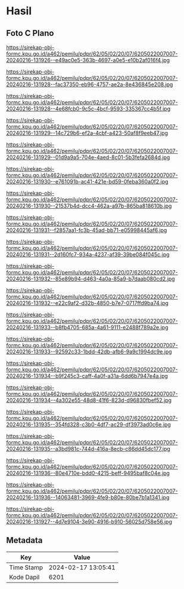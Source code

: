 # Hasil

## Foto C Plano

https://sirekap-obj-formc.kpu.go.id/a462/pemilu/pdpr/62/05/02/20/07/6205022007007-20240216-131926--e49ac0e5-363b-4697-a0e5-e10b2af016f4.jpg

https://sirekap-obj-formc.kpu.go.id/a462/pemilu/pdpr/62/05/02/20/07/6205022007007-20240216-131928--fac37350-eb96-4757-ae2a-8e436845e208.jpg

https://sirekap-obj-formc.kpu.go.id/a462/pemilu/pdpr/62/05/02/20/07/6205022007007-20240216-131928--4e68fcb0-9c5c-4bcf-9593-335367cc4b5f.jpg

https://sirekap-obj-formc.kpu.go.id/a462/pemilu/pdpr/62/05/02/20/07/6205022007007-20240216-131929--14c729b6-ef2a-4cbf-a423-50af8f9eeb47.jpg

https://sirekap-obj-formc.kpu.go.id/a462/pemilu/pdpr/62/05/02/20/07/6205022007007-20240216-131929--01d9a9a5-704e-4aed-8c01-5b3fefa2684d.jpg

https://sirekap-obj-formc.kpu.go.id/a462/pemilu/pdpr/62/05/02/20/07/6205022007007-20240216-131930--e761091b-ac41-421e-bd59-0feba360a0f2.jpg

https://sirekap-obj-formc.kpu.go.id/a462/pemilu/pdpr/62/05/02/20/07/6205022007007-20240216-131930--21537b4d-dcc4-462a-a97b-865ba818610b.jpg

https://sirekap-obj-formc.kpu.go.id/a462/pemilu/pdpr/62/05/02/20/07/6205022007007-20240216-131931--f2857aa1-fc3b-45ad-bb71-e05998445af6.jpg

https://sirekap-obj-formc.kpu.go.id/a462/pemilu/pdpr/62/05/02/20/07/6205022007007-20240216-131931--2d160fc7-934a-4237-af39-39be084f045c.jpg

https://sirekap-obj-formc.kpu.go.id/a462/pemilu/pdpr/62/05/02/20/07/6205022007007-20240216-131932--85e89b94-d463-4a0a-85a9-b7daab080cd2.jpg

https://sirekap-obj-formc.kpu.go.id/a462/pemilu/pdpr/62/05/02/20/07/6205022007007-20240216-131932--e22c9af2-d32b-4850-b7e7-0717ffd9ba74.jpg

https://sirekap-obj-formc.kpu.go.id/a462/pemilu/pdpr/62/05/02/20/07/6205022007007-20240216-131933--b8fb4705-685a-4a61-9111-e2488f789a2e.jpg

https://sirekap-obj-formc.kpu.go.id/a462/pemilu/pdpr/62/05/02/20/07/6205022007007-20240216-131933--92592c33-1bdd-42db-afb6-9a9c1994dc9e.jpg

https://sirekap-obj-formc.kpu.go.id/a462/pemilu/pdpr/62/05/02/20/07/6205022007007-20240216-131934--b9f245c3-caff-4a0f-a31a-6dd6b7947e4a.jpg

https://sirekap-obj-formc.kpu.go.id/a462/pemilu/pdpr/62/05/02/20/07/6205022007007-20240216-131934--4a302e55-48d8-41f6-823d-d96830fbef52.jpg

https://sirekap-obj-formc.kpu.go.id/a462/pemilu/pdpr/62/05/02/20/07/6205022007007-20240216-131935--354fd328-c3b0-4df7-ac29-df3973ad0c6e.jpg

https://sirekap-obj-formc.kpu.go.id/a462/pemilu/pdpr/62/05/02/20/07/6205022007007-20240216-131935--a3bd981c-744d-416a-8ecb-c86dd45dc177.jpg

https://sirekap-obj-formc.kpu.go.id/a462/pemilu/pdpr/62/05/02/20/07/6205022007007-20240216-131936--80e4710e-bdd0-4215-beff-9495baf8c04e.jpg

https://sirekap-obj-formc.kpu.go.id/a462/pemilu/pdpr/62/05/02/20/07/6205022007007-20240216-131936--14063481-3969-4fe9-b80e-80be7b1a1341.jpg

https://sirekap-obj-formc.kpu.go.id/a462/pemilu/pdpr/62/05/02/20/07/6205022007007-20240216-131927--4d7e9104-3e90-4916-b910-56025d758e56.jpg


## Metadata

| Key        | Value               |
| ---------- | ------------------- |
| Time Stamp | 2024-02-17 13:05:41 |
| Kode Dapil | 6201                |




